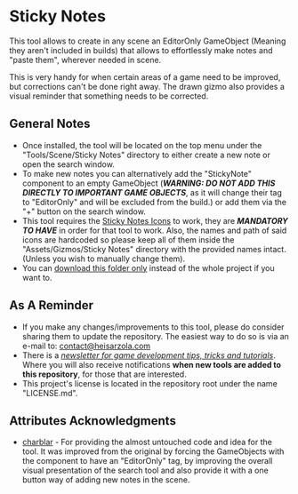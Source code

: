 # Sticky Notes
This tool allows to create in any scene an EditorOnly GameObject (Meaning they aren't included in builds) that allows to effortlessly make notes and "paste them", wherever needed in scene.

This is very handy for when certain areas of a game need to be improved, but corrections can't be done right away. The drawn gizmo also provides a visual reminder that something needs to be corrected.

## General Notes

* Once installed, the tool will be located on the top menu under the "Tools/Scene/Sticky Notes" directory to either create a new note or open the search window.
* To make new notes you can alternatively add the "StickyNote" component to an empty GameObject (***WARNING: DO NOT ADD THIS DIRECTLY TO IMPORTANT GAME OBJECTS***, as it will change their tag to "EditorOnly" and will be excluded from the build.) or add them via the "+" button on the search window.
* This tool requires the [Sticky Notes Icons](https://github.com/heisarzola/Unity-Development-Tools/tree/master/Gizmos/Sticky%20Notes) to work, they are ***MANDATORY TO HAVE*** in order for that tool to work. Also, the names and path of said icons are hardcoded so please keep all of them inside the "Assets/Gizmos/Sticky Notes" directory with the provided names intact. (Unless you wish to manually change them).
* You can [download this folder only](https://minhaskamal.github.io/DownGit/#/home?url=https://github.com/heisarzola/Unity-Development-Tools/tree/master/Tools/Sticky%20Notes) instead of the whole project if you want to.

## As A Reminder 
* If you make any changes/improvements to this tool, please do consider sharing them to update the repository. The easiest way to do so is via an e-mail to: contact@heisarzola.com
* There is a [*newsletter for game development tips, tricks and tutorials*](https://heisarzola.us16.list-manage.com/subscribe?u=711c0d50be32d6a5eca3ccb18&id=43d6d70f28). Where you will also receive notifications **when new tools are added to this repository**, for those that are interested.
* This project's license is located in the repository root under the name "LICENSE.md".

## Attributes Acknowledgments

* [charblar](https://github.com/charblar/stickies) - For providing the almost untouched code and idea for the tool. It was improved from the original by forcing the GameObjects with the component to have an "EditorOnly" tag, by improving the overall visual presentation of the search tool and also provide it with a one button way of adding new notes in the scene.